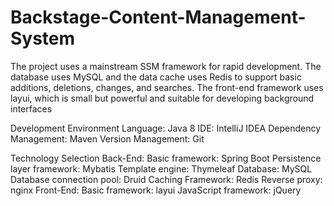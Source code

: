 # Backstage-Content-Management-System
The project uses a mainstream SSM framework for rapid development. The database uses MySQL and the data cache uses Redis to support basic additions, deletions, changes, and searches. The front-end framework uses layui, which is small but powerful and suitable for developing background interfaces

Development Environment
Language: Java 8
IDE: IntelliJ IDEA
Dependency Management: Maven
Version Management: Git

Technology Selection
Back-End:
Basic framework: Spring Boot
Persistence layer framework: Mybatis
Template engine: Thymeleaf
Database: MySQL
Database connection pool: Druid
Caching Framework: Redis
Reverse proxy: nginx
Front-End:
Basic framework: layui
JavaScript framework: jQuery